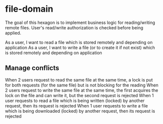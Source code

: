 # file-domain

The goal of this hexagon is to implement business logic for reading/writing remote files.
User's read/write authorization is checked before being applied.

As a user, I want to read a file which is stored remotely and depending on application
As a user, I want to write a file (or to create it if not exist) which is stored remotely and depending on application

## Manage conflicts

When 2 users request to read the same file at the same time, a lock is put for both requests (for the same file) but is not blocking for the reading
When 2 users request to write the same file at the same time, the first acquires the lock on the file and can write it, but the second request is rejected
When 1 user requests to read a file which is being written (locked) by another request, then its request is rejected
When 1 user requests to write a file which is being downloaded (locked) by another request, then its request is rejected
